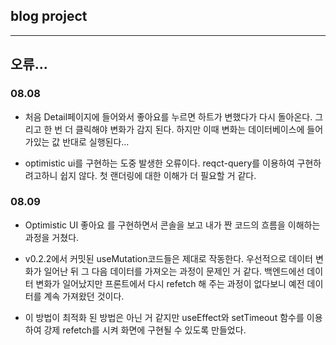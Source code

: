 ## blog project

---

## 오류...

### 08.08

- 처음 Detail페이지에 들어와서 좋아요를 누르면 하트가 변했다가 다시 돌아온다. 그리고 한 번 더 클릭해야 변화가 감지 된다. 하지만 이때 변화는 데이터베이스에 들어가있는 값 반대로 실행된다...

- optimistic ui를 구현하는 도중 발생한 오류이다. reqct-query를 이용하여 구현하려고하니 쉽지 않다. 첫 랜더링에 대한 이해가 더 필요할 거 같다.

### 08.09

- Optimistic UI 좋아요 를 구현하면서 콘솔을 보고 내가 짠 코드의 흐름을 이해하는 과정을 거쳤다.

- v0.2.2에서 커밋된 useMutation코드들은 제대로 작동한다. 우선적으로 데이터 변화가 일어난 뒤 그 다음 데이터를 가져오는 과정이 문제인 거 같다. 백엔드에선 데이터 변화가 일어났지만 프론트에서 다시 refetch 해 주는 과정이 없다보니 예전 데이터를 계속 가져왔던 것이다.

- 이 방법이 최적화 된 방법은 아닌 거 같지만 useEffect와 setTimeout 함수를 이용하여 강제 refetch를 시켜 화면에 구현될 수 있도록 만들었다.
